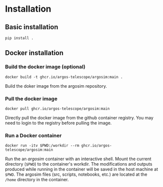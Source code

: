 # Installation 

## Basic installation
```
pip install .
```

## Docker installation

### Build the docker image (optional)
```
docker build -t ghcr.io/argos-telescope/argosim:main .
```
Build the doker image from the argosim repository.

### Pull the docker image
```
docker pull ghcr.io/argos-telescope/argosim:main
```
Directly pull the docker image from the github container registry. You may need to login to the registry before pulling the image.

### Run a Docker container
```
docker run -itv $PWD:/workdir --rm ghcr.io/argos-telescope/argosim:main
```
Run the an _argosim_ container with an interactive shell. Mount the current directory (`$PWD`) to the container's workdir. 
The modifications and outputs produced while running in the container will be saved in the host machine at `$PWD`.
The argosim files (src, scripts, notebooks, etc.) are located at the `/home` directory in the container.
